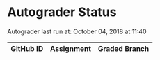 # Autograder Status
Autograder last run at: October 04, 2018 at 11:40

| GitHub ID | Assignment | Graded Branch |
|-----------|------------|---------------|

